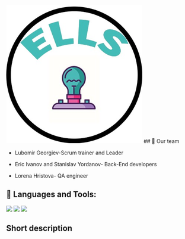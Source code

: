 <img src="logo.jpg"> 
## 👥 Our team


- Lubomir Georgiev-Scrum trainer and Leader

- Eric Ivanov and Stanislav Yordanov- Back-End developers

- Lorena Hristova- QA engineer

## 🚀 Languages and Tools:
<p align="left"> 
	<a> <img src="https://img.icons8.com/ios-filled/50/4a90e2/c-plus-plus-logo.png"/> </a>
  <a> <img src="https://img.icons8.com/color/48/000000/visual-studio-code-2019.png"/> </a>
  <a> <img src="https://img.icons8.com/fluency/48/000000/discord-logo.png"/> </a>
<br/>

## Short description

